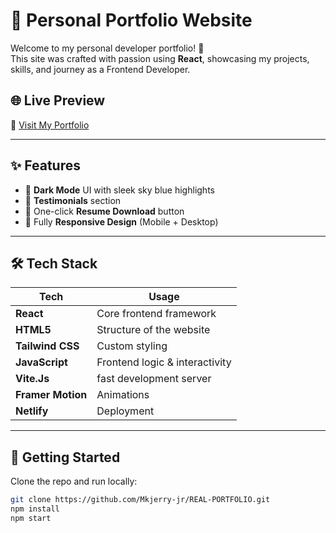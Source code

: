 # 💼 Personal Portfolio Website

Welcome to my personal developer portfolio! 🚀  
This site was crafted with passion using **React**, showcasing my projects, skills, and journey as a Frontend Developer.

## 🌐 Live Preview

🔗 [Visit My Portfolio](https://mkjerry.netlify.app/)  

---

## ✨ Features

- 🌙 **Dark Mode** UI with sleek sky blue highlights
- 💬 **Testimonials** section
- 📄 One-click **Resume Download** button
- 📱 Fully **Responsive Design** (Mobile + Desktop)


---

## 🛠️ Tech Stack

| Tech         | Usage                       |
|--------------|-----------------------------|
| **React**    | Core frontend framework     |
| **HTML5**    | Structure of the website    |
| **Tailwind CSS**     | Custom styling              |
| **JavaScript** | Frontend logic & interactivity |
| **Vite.Js**     | fast development server             |
| **Framer Motion** | Animations              |
| **Netlify** | Deployment               |

---



## 📁 Getting Started

Clone the repo and run locally:

```bash
git clone https://github.com/Mkjerry-jr/REAL-PORTFOLIO.git
npm install
npm start
